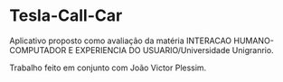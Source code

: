 # Tesla-Call-Car

Aplicativo proposto como avaliação da matéria INTERACAO HUMANO-COMPUTADOR E EXPERIENCIA DO USUARIO/Universidade Unigranrio.


Trabalho feito em conjunto com João Victor Plessim. 
